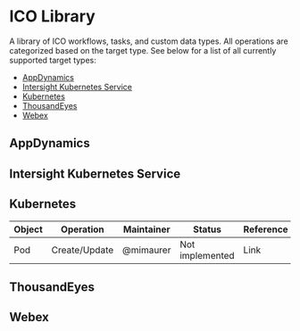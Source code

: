 # ICO Library
A library of ICO workflows, tasks, and custom data types. All operations are categorized based on the target type. See below for a list of all currently supported target types:
* [AppDynamics](#AppDynamics)
* [Intersight Kubernetes Service](#intersight-kubernetes-service)
* [Kubernetes](#Kubernetes)
* [ThousandEyes](#ThousandEyes)
* [Webex](#Webex)


## AppDynamics

## Intersight Kubernetes Service

## Kubernetes
| Object                    | Operation     | Maintainer | Status          | Reference                         |
|---------------------------|---------------|------------|-----------------|-----------------------------------|
| Pod                       | Create/Update | @mimaurer  | Not implemented | Link                              |

## ThousandEyes

## Webex
